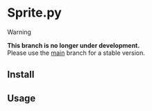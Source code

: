 # Sprite.py

> [!warning]
> **This branch is no longer under development.**  
> Please use the [main](https://github.com/Piop2/pygame-animated-sprite/tree/main) branch for a stable version.

## Install

## Usage


